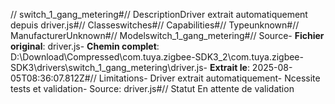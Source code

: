 // switch_1_gang_metering#// DescriptionDriver extrait automatiquement depuis driver.js#// Classeswitches#// Capabilities#// Typeunknown#// ManufacturerUnknown#// Modelswitch_1_gang_metering#// Source- **Fichier original**: driver.js- **Chemin complet**: D:\Download\Compressed\com.tuya.zigbee-SDK3_2\com.tuya.zigbee-SDK3\drivers\switch_1_gang_metering\driver.js- **Extrait le**: 2025-08-05T08:36:07.812Z#// Limitations- Driver extrait automatiquement- Ncessite tests et validation- Source: driver.js#// Statut En attente de validation